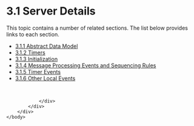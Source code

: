 <html dir="LTR" xmlns:mshelp="http://msdn.microsoft.com/mshelp" xmlns:ddue="http://ddue.schemas.microsoft.com/authoring/2003/5" xmlns:xlink="http://www.w3.org/1999/xlink" xmlns:tool="http://www.microsoft.com/tooltip">
    <head>
        <meta http-equiv="Content-Type" content="text/html; CHARSET=utf-8"></meta>
        <meta name="save" content="history"></meta>
        <title>3.1 Server Details</title>
        <xml>
            <mshelp:toctitle title="3.1 Server Details"></mshelp:toctitle>
            <mshelp:rltitle title="[MS-SSMDSWS-15]: Server Details"></mshelp:rltitle>
            <mshelp:keyword index="A" term="d1e26e21-88bd-45d7-88fe-eb13649c90f1"></mshelp:keyword>
            <mshelp:attr name="DCSext.ContentType" value="open specification"></mshelp:attr>
            <mshelp:attr name="AssetID" value="d1e26e21-88bd-45d7-88fe-eb13649c90f1"></mshelp:attr>
            <mshelp:attr name="TopicType" value="kbRef"></mshelp:attr>
            <mshelp:attr name="DCSext.Title" value="[MS-SSMDSWS-15]: Server Details" />
        </xml>
    </head>
    <body>
        <div id="header">
            <h1 class="heading">3.1 Server Details</h1>
        </div>
        <div id="mainSection">
            <div id="mainBody">
                <div id="allHistory" class="saveHistory"></div>
                <div id="sectionSection0" class="section" name="collapseableSection">
                    <p>This topic contains a number of related sections. The list below provides links to each section.<br /></p><ul><li><span><a href="4550e3ea-0967-406f-b6cf-f32dd887aab5.md">3.1.1 Abstract Data Model</a></span></li><li><span><a href="655327c1-312c-40e0-9d7a-1cc2cfe6e690.md">3.1.2 Timers</a></span></li><li><span><a href="ba6dd6cb-f0e4-4f0a-843f-87bd748e370e.md">3.1.3 Initialization</a></span></li><li><span><a href="b3b34df1-610e-4fe4-928a-320c3fbec830.md">3.1.4 Message Processing Events and Sequencing Rules</a></span></li><li><span><a href="75824393-dc85-4458-8b87-c24f5e1b08d6.md">3.1.5 Timer Events</a></span></li><li><span><a href="10120642-0b2b-4269-9717-ceb8326ad2ac.md">3.1.6 Other Local Events</a></span></li></ul><p><br /></p>


                </div>
            </div>
        </div>
    </body>
</html>